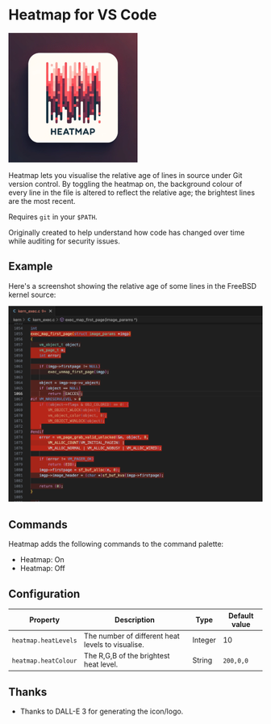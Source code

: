 # Heatmap for VS Code

![Heatmap](images/icon.png)

Heatmap lets you visualise the relative age of lines in source under Git version
control.  By toggling the heatmap on, the background colour of every line in the
file is altered to reflect the relative age; the brightest lines are the most
recent.

Requires `git` in your `$PATH`.

Originally created to help understand how code has changed over time while
auditing for security issues.

## Example

Here's a screenshot showing the relative age of some lines in the FreeBSD kernel
source:

![Screenshot](images/screenshot.png)

## Commands

Heatmap adds the following commands to the command palette:

- Heatmap: On
- Heatmap: Off

## Configuration

|Property|Description|Type|Default value|
|---|---|---|---|
|`heatmap.heatLevels`|The number of different heat levels to visualise.|Integer|10|
|`heatmap.heatColour`|The R,G,B of the brightest heat level.|String|`200,0,0`|

## Thanks

- Thanks to DALL-E 3 for generating the icon/logo.